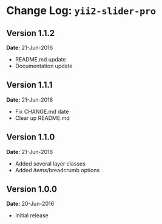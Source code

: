 Change Log: `yii2-slider-pro`
===============================

## Version 1.1.2

**Date:** 21-Jun-2016

- README.md update
- Documentation update

## Version 1.1.1

**Date:** 21-Jun-2016

- Fix CHANGE.md date
- Clear up README.md


## Version 1.1.0

**Date:** 21-Jun-2016

- Added several layer classes
- Added $items/$breadcrumb options


## Version 1.0.0

**Date:** 20-Jun-2016

- Initial release
